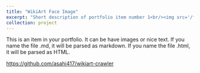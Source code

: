 ```yaml
---
title: "WikiArt Face Image"
excerpt: "Short description of portfolio item number 1<br/><img src='/files/projects_wikiart/wikiart_face.0.png' width="1000" height="1000">"
collection: project
---
```


This is an item in your portfolio. It can be have images or nice text. If you name the file .md, it will be parsed as markdown. If you name the file .html, it will be parsed as HTML.

https://github.com/asahi417/wikiart-crawler
